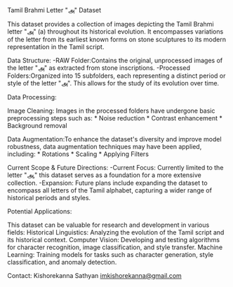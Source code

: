 Tamil Brahmi Letter "அ" Dataset

This dataset provides a collection of images depicting the Tamil Brahmi letter "அ" (a) throughout its historical evolution. It encompasses variations of the letter from its earliest known forms on stone sculptures to its modern representation in the Tamil script.

Data Structure:
-RAW Folder:Contains the original, unprocessed images of the letter "அ" as extracted from stone inscriptions.
-Processed Folders:Organized into 15 subfolders, each representing a distinct period or style of the letter "அ". This allows for the study of its evolution over time.

Data Processing:

Image Cleaning: Images in the processed folders have undergone basic preprocessing steps such as:
    * Noise reduction 
    * Contrast enhancement
    * Background removal 

Data Augmentation:To enhance the dataset's diversity and improve model robustness, data augmentation techniques may have been applied, including:
    * Rotations
    * Scaling
    * Applying Filters

Current Scope & Future Directions:
  -Current Focus: Currently limited to the letter "அ," this dataset serves as a foundation for a more extensive collection.
  -Expansion: Future plans include expanding the dataset to encompass all letters of the Tamil alphabet, capturing a wider range of historical periods and styles. 

Potential Applications:

This dataset can be valuable for research and development in various fields:
Historical Linguistics: Analyzing the evolution of the Tamil script and its historical context.
Computer Vision: Developing and testing algorithms for character recognition, image classification, and style transfer.
Machine Learning: Training models for tasks such as character generation, style classification, and anomaly detection.

Contact:
Kishorekanna Sathyan
imkishorekanna@gmail.com
